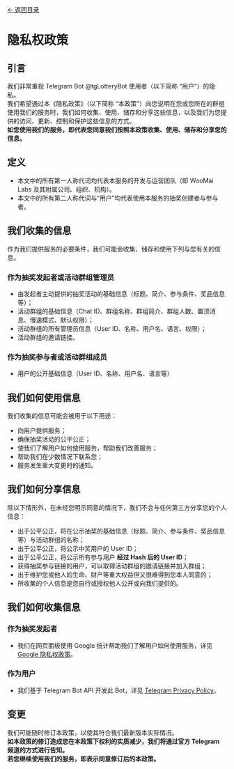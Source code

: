 [<- 返回目录](index.md)

# 隐私权政策

## 引言

我们非常重视 Telegram Bot @tgLotteryBot 使用者（以下简称 “用户”）的隐私。<br>
我们希望通过本《隐私政策》（以下简称 “本政策”）向您说明在您或您所在的群组使用我们的服务时，我们如何收集、使用、储存和分享这些信息，以及我们为您提供的访问、更新、控制和保护这些信息的方式。<br>
<b>如您使用我们的服务，即代表您同意我们按照本政策收集、使用、储存和分享您的信息。</b><br>

## 定义

* 本文中的所有第一人称代词均代表本服务的开发与运营团队（即 WooMai Labs 及其附属公司、组织、机构）。
* 本文中的所有第二人称代词与“用户”均代表使用本服务的抽奖创建者与参与者。

## 我们收集的信息

作为我们提供服务的必要条件，我们可能会收集、储存和使用下列与您有关的信息。

### 作为抽奖发起者或活动群组管理员

* 由发起者主动提供的抽奖活动的基础信息（标题、简介、参与条件、奖品信息等）；
* 活动群组的基础信息（Chat ID、群组名称、群组简介、群组人数、置顶消息、慢速模式、默认权限）；
* 活动群组的所有管理员信息（User ID、名称、用户名、语言、权限）；
* 活动群组的邀请链接。

### 作为抽奖参与者或活动群组成员

* 用户的公开基础信息（User ID、名称、用户名、语言等）

## 我们如何使用信息

我们收集的信息可能会被用于以下用途：

* 向用户提供服务；
* 确保抽奖活动的公平公正；
* 使我们了解用户如何使用服务，帮助我们改善服务；
* 帮助我们在少数情况下联系您；
* 服务发生重大变更时的通知。

## 我们如何分享信息

除以下情形外，在未经您明示同意的情况下，我们不会与任何第三方分享您的个人信息：

* 出于公平公正，将在公示抽奖的基础信息（标题、简介、参与条件、奖品信息等）与活动群组的名称；<br>
* 出于公平公正，将公示中奖用户的 User ID；<br>
* 出于公平公正，将公示所有参与用户 <b>经过 Hash 后的 User ID</b>；<br>
* 获得抽奖参与链接的用户，可以取得活动群组的邀请链接并加入群组；<br>
* 出于维护您或他人的生命、财产等重大权益但又很难得到您本人同意的；<br>
* 所收集的个人信息是您自行或授权他人公开或向我们提供的。

## 我们如何收集信息

### 作为抽奖发起者

* 我们在网页面板使用 Google 统计帮助我们了解用户如何使用服务，详见 [Google 隐私权政策](https://policies.google.com/privacy)。

### 作为用户

* 我们基于 Telegram Bot API 开发此 Bot，详见 [Telegram Privacy Policy](https://telegram.org/privacy)。

## 变更

我们可能随时修订本政策，以使其符合我们最新版本实际情况。<br>
<b>如本政策的修订造成您在本政策下权利的实质减少，我们将通过官方 Telegram 频道的方式进行告知。</b><br>
<b>若您继续使用我们的服务，即表示同意修订后的本政策。</b><br>
